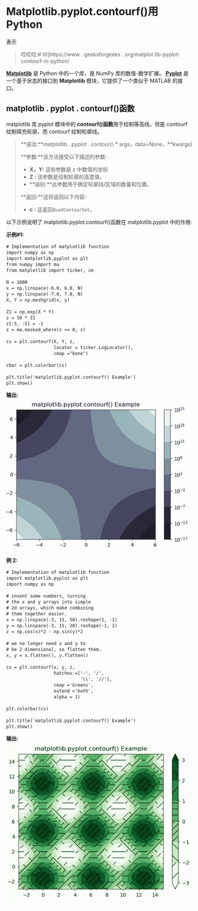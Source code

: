 # Matplotlib.pyplot.contourf()用 Python

表示

> 哎哎哎:# t0]https://www . geeksforgeeks . org/matplot lib-pyplot-contourf-in-python/

**[Matplotlib](https://www.geeksforgeeks.org/python-introduction-matplotlib/)** 是 Python 中的一个库，是 NumPy 库的数值-数学扩展。 **[Pyplot](https://www.geeksforgeeks.org/pyplot-in-matplotlib/)** 是一个基于状态的接口到 **Matplotlib** 模块，它提供了一个类似于 MATLAB 的接口。

## matplotlib . pyplot . contourf()函数

matplotlib 库 pyplot 模块中的 **contourf()函数**用于绘制等高线。但是 contourf 绘制填充轮廓，而 contourf 绘制轮廓线。

> **语法:**matplotlib . pyplot . contour(\ * args，data=None，\*\*kwargs)
> 
> **参数:**该方法接受以下描述的参数:
> 
> *   **X，Y:** 这些参数是 z 中数值的坐标
> *   **Z :** 该参数是绘制轮廓的高度值。
> *   **级别:**此参数用于确定轮廓线/区域的数量和位置。
> 
> **返回:**这将返回以下内容:
> 
> *   **c :** 这返回`QuadContourSet`。

以下示例说明了 matplotlib.pyplot.contourf()函数在 matplotlib.pyplot 中的作用:

**示例#1:**

```
# Implementation of matplotlib function
import numpy as np
import matplotlib.pyplot as plt
from numpy import ma
from matplotlib import ticker, cm

N = 1000
x = np.linspace(-6.0, 6.0, N)
y = np.linspace(-7.0, 7.0, N)
X, Y = np.meshgrid(x, y)

Z1 = np.exp(X * Y)
z = 50 * Z1
z[:5, :5] = -1
z = ma.masked_where(z <= 0, z)

cs = plt.contourf(X, Y, z,
                  locator = ticker.LogLocator(),
                  cmap ="bone")

cbar = plt.colorbar(cs)

plt.title('matplotlib.pyplot.contourf() Example')
plt.show()
```

**输出:**
![](img/f5dad4b251d5811c562d4eaca7dcfa60.png)

**例 2:**

```
# Implementation of matplotlib function
import matplotlib.pyplot as plt
import numpy as np

# invent some numbers, turning 
# the x and y arrays into simple
# 2d arrays, which make combining 
# them together easier.
x = np.linspace(-3, 15, 50).reshape(1, -1)
y = np.linspace(-3, 15, 20).reshape(-1, 1)
z = np.cos(x)*2 - np.sin(y)*2

# we no longer need x and y to
# be 2 dimensional, so flatten them.
x, y = x.flatten(), y.flatten()

cs = plt.contourf(x, y, z, 
                  hatches =['-', '/',
                            '\\', '//'],
                  cmap ='Greens',
                  extend ='both',
                  alpha = 1)

plt.colorbar(cs)

plt.title('matplotlib.pyplot.contourf() Example')
plt.show()
```

**输出:**
![](img/c103f2e69ab84997e2850181f75a592f.png)
